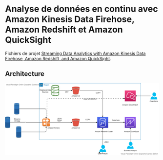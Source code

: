 # Analyse de données en continu avec Amazon Kinesis Data Firehose, Amazon Redshift et Amazon QuickSight

Fichiers de projet [Streaming Data Analytics with Amazon Kinesis Data Firehose, Amazon Redshift, and Amazon QuickSight](https://tinyurl.com/streamingwarehouse).


## Architecture

![Architecture](Archi.png)

